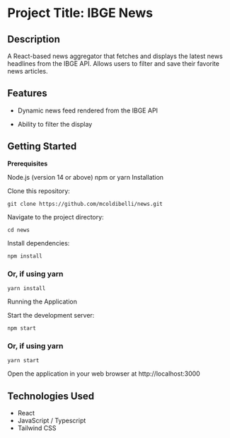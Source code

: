 # Project Title: IBGE News

## Description

A React-based news aggregator that fetches and displays the latest news headlines from the IBGE API. Allows users to filter and save their favorite news articles.

## Features

- Dynamic news feed rendered from the IBGE API

- Ability to filter the display

## Getting Started

**Prerequisites**

Node.js (version 14 or above)
npm or yarn
Installation

Clone this repository:

`git clone https://github.com/mcoldibelli/news.git`

Navigate to the project directory:

`cd news`

Install dependencies:

`npm install` 
### Or, if using yarn
`yarn install`

Running the Application

Start the development server:

`npm start`
### Or, if using yarn
`yarn start`

Open the application in your web browser at http://localhost:3000

## Technologies Used

- React
- JavaScript / Typescript
- Tailwind CSS

